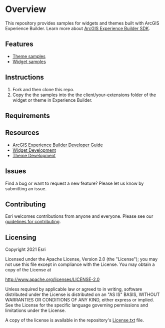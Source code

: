 # Overview

This repository provides samples for widgets and themes built with ArcGIS Experience Builder. Learn more about [ArcGIS Experience Builder SDK](https://developers.arcgis.com/experience-builder/guide/core-concepts/). 

## Features
- [Theme samples](/themes)
- [Widget samples](/widgets)

## Instructions
1. Fork and then clone this repo.
2. Copy the the samples into the the client/your-extensions folder of the widget or theme in Experience Builder.

## Requirements

## Resources
* [ArcGIS Experience Builder Developer Guide](https://developers.arcgis.com/experience-builder/)
* [Widget Development](https://developers.arcgis.com/experience-builder/guide/getting-started-widget/)
* [Theme Development](https://developers.arcgis.com/experience-builder/guide/theme-development/)

## Issues
Find a bug or want to request a new feature? Please let us know by submitting an issue.

## Contributing
Esri welcomes contributions from anyone and everyone. Please see our [guidelines for contributing](https://github.com/esri/contributing).

## Licensing 
Copyright 2021 Esri

Licensed under the Apache License, Version 2.0 (the "License");
you may not use this file except in compliance with the License.
You may obtain a copy of the License at

   http://www.apache.org/licenses/LICENSE-2.0

Unless required by applicable law or agreed to in writing, software
distributed under the License is distributed on an "AS IS" BASIS,
WITHOUT WARRANTIES OR CONDITIONS OF ANY KIND, either express or implied.
See the License for the specific language governing permissions and
limitations under the License.

A copy of the license is available in the repository's [License.txt](https://github.com/esri/arcgis-experience-builder-sdk-resources/blob/master/License.txt) file.
